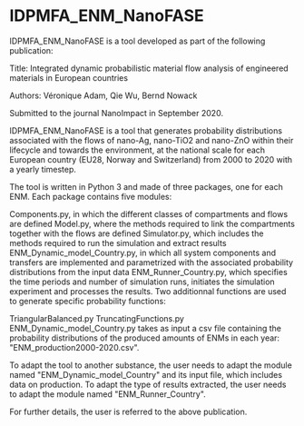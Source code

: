 # IDPMFA_ENM_NanoFASE
IDPMFA_ENM_NanoFASE is a tool developed as part of the following publication:

Title: Integrated dynamic probabilistic material flow analysis of engineered materials in European countries

Authors: Véronique Adam, Qie Wu, Bernd Nowack

Submitted to the journal NanoImpact in September 2020.

IDPMFA_ENM_NanoFASE is a tool that generates probability distributions associated with the flows of nano-Ag, nano-TiO2 and nano-ZnO within their lifecycle and towards the environment, at the national scale for each European country (EU28, Norway and Switzerland) from 2000 to 2020 with a yearly timestep.

The tool is written in Python 3 and made of three packages, one for each ENM. Each package contains five modules:

Components.py, in which the different classes of compartments and flows are defined
Model.py, where the methods required to link the compartments together with the flows are defined
Simulator.py, which includes the methods required to run the simulation and extract results
ENM_Dynamic_model_Country.py, in which all system components and transfers are implemented and parametrized with the associated probability distributions from the input data
ENM_Runner_Country.py, which specifies the time periods and number of simulation runs, initiates the simulation experiment and processes the results.
Two additionnal functions are used to generate specific probability functions:

TriangularBalanced.py
TruncatingFunctions.py
ENM_Dynamic_model_Country.py takes as input a csv file containing the probability distributions of the produced amounts of ENMs in each year: "ENM_production2000-2020.csv".

To adapt the tool to another substance, the user needs to adapt the module named  "ENM_Dynamic_model_Country" and its input file, which includes data on production. To adapt the type of results extracted, the user needs to adapt the module named "ENM_Runner_Country".

For further details, the user is referred to the above publication.
